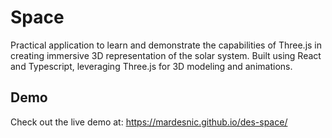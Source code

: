 # Space

Practical application to learn and demonstrate the capabilities of Three.js in creating immersive 3D representation of the solar system. Built using React and Typescript, leveraging Three.js for 3D modeling and animations.

## Demo

Check out the live demo at: https://mardesnic.github.io/des-space/
